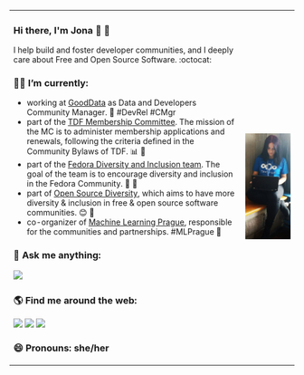 <table border="0">
<tr>
<td>

### Hi there, I'm Jona 👋 🌻

<!--
**jonatoni/jonatoni** is a ✨ _special_ ✨ repository because its `README.md` (this file) appears on your GitHub profile.

Here are some ideas to get you started:

- 🔭 I’m currently working on ...
- 🌱 I’m currently learning ...
- 👯 I’m looking to collaborate on ...
- 🤔 I’m looking for help with ...
- 💬 Ask me about ...
- 📫 How to reach me: ...
- 😄 Pronouns: ...
- ⚡ Fun fact: ...
-->

I help build and foster developer communities, and I deeply care about Free and Open Source Software. :octocat:

### 👩‍💻 I’m currently:
* working at [GoodData](https://www.gooddata.com/developers/) as Data and Developers Community Manager. 🥑 #DevRel #CMgr
* part of the [TDF Membership Committee](https://www.documentfoundation.org/governance/mc/). The mission of the MC is to administer membership applications and renewals, following the criteria defined in the Community Bylaws of TDF. 📊 💚 
* part of the [Fedora Diversity and Inclusion team](https://docs.fedoraproject.org/en-US/diversity-inclusion/). The goal of the team is to encourage diversity and inclusion in the Fedora Community. 🐧 💙
* part of [Open Source Diversity](https://opensourcediversity.org/), which aims to have more diversity & inclusion in free & open source software communities. 😊 🌼
* co-organizer of [Machine Learning Prague](https://mlprague.com/), responsible for the communities and partnerships. #MLPrague 🙌 

### 💬 Ask me anything:
[![](https://img.shields.io/badge/Telegram-2CA5E0?style=for-the-badge&logo=telegram&logoColor=white&style=plastic&logo=appveyor)](https://t.me/jonatoni)

### 🌎 Find me around the web:
[![](https://img.shields.io/twitter/follow/jonatoni?label=Twitter&logo=twitter&style=social)](https://twitter.com/jonatoni)
[![](https://img.shields.io/badge/-Website-blue?style=plastic)](https://jona.azizaj.com)
[![](https://img.shields.io/badge/-Keybase-blue?style=plastic)](https://keybase.io/jonatoni)

### 😄 Pronouns: she/her

</td>

<td>
<img src="https://github.com/jonatoni/jonatoni/blob/main/jonatoni_github.jpg">
</td>

